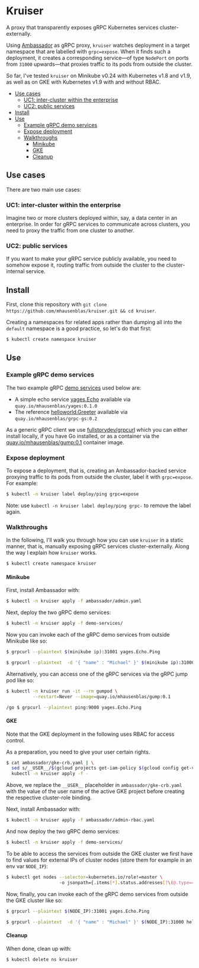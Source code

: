 # Kruiser

A proxy that transparently exposes gRPC Kubernetes services cluster-externally.

Using [Ambassador](https://www.getambassador.io/) as gRPC proxy, `kruiser` 
watches deployment in a target namespace that are labelled with `grpc=expose`. When it finds such a deployment, it creates a corresponding service—of type `NodePort` on ports from `31000` upwards—that proxies traffic to its pods from outside the cluster.

So far, I've tested `kruiser` on Minikube v0.24 with Kubernetes v1.8 and v1.9, as well as on GKE with Kubernetes v1.9 with and without RBAC.

- [Use cases](#use-cases)
  - [UC1: inter-cluster within the enterprise](#uc1-inter-cluster-within-the-enterprise)
  - [UC2: public services](#uc2-public-services)
- [Install](#install)
- [Use](#use)
  - [Example gRPC demo services](#example-grpc-demo-services)
  - [Expose deployment](#expose-deployment)
  - [Walkthroughs](#walkthroughs)
    - [Minikube](#minikube)
    - [GKE](#gke)
    - [Cleanup](#cleanup)

## Use cases

There are two main use cases:

### UC1: inter-cluster within the enterprise

Imagine two or more clusters deployed within, say, a data center in an enterprise. In order for gRPC services to communicate across clusters, you need to proxy the traffic from one cluster to another.

### UC2: public services

If you want to make your gRPC service publicly available, you need to somehow expose it, routing traffic from outside the cluster to the cluster-internal service.


## Install 

First, clone this repository with `git clone https://github.com/mhausenblas/kruiser.git && cd kruiser`.

Creating a namespaces for related apps rather than dumping all into the `default` namespace is a good practice, so let's do that first:

```bash
$ kubectl create namespace kruiser
```

## Use

### Example gRPC demo services

The two example gRPC [demo services](demo-services/) used below are:

- A simple echo service [yages.Echo](https://github.com/mhausenblas/yages/blob/master/main.go) available via `quay.io/mhausenblas/yages:0.1.0`
- The reference [helloworld.Greeter](https://github.com/grpc/grpc-go/blob/master/examples/helloworld/greeter_server/main.go) available via `quay.io/mhausenblas/grpc-gs:0.2`

As a generic gRPC client we use [fullstorydev/grpcurl](https://github.com/fullstorydev/grpcurl) which you can either install locally, if you have Go installed, or as a container via the [quay.io/mhausenblas/gump:0.1](https://quay.io/repository/mhausenblas/gump?tag=0.1&tab=tags) container image.

### Expose deployment

To expose a deployment, that is, creating an Ambassador-backed service proxying traffic to its pods from outside the cluster, label it with `grpc=expose`. For example:

```bash
$ kubectl -n kruiser label deploy/ping grpc=expose
```

Note: use `kubectl -n kruiser label deploy/ping grpc-` to remove the label again.

### Walkthroughs

In the following, I'll walk you through how you can use `kruiser` in a static manner, that is, manually exposing gRPC services cluster-externally. Along the way I explain how `kruiser` works.


```bash
$ kubectl create namespace kruiser
```

#### Minikube 

First, install Ambassador with:

```bash
$ kubectl -n kruiser apply -f ambassador/admin.yaml
```

Next, deploy the two gRPC demo services:

```bash
$ kubectl -n kruiser apply -f demo-services/
```

Now you can invoke each of the gRPC demo services from outside Minikube like so:

```bash
$ grpcurl --plaintext $(minikube ip):31001 yages.Echo.Ping

$ grpcurl --plaintext  -d '{ "name" : "Michael" }' $(minikube ip):31000 helloworld.Greeter.SayHello
```

Alternatively, you can access one of the gRPC services via the gRPC jump pod like so:

```bash
$ kubectl -n kruiser run -it --rm gumpod \
          --restart=Never --image=quay.io/mhausenblas/gump:0.1

/go $ grpcurl --plaintext ping:9000 yages.Echo.Ping
```

#### GKE

Note that the GKE deployment in the following uses RBAC for access control.

As a preparation, you need to give your user certain rights.

```bash
$ cat ambassador/gke-crb.yaml | \
  sed s/__USER__/$(gcloud projects get-iam-policy $(gcloud config get-value core/project) | grep -m 1 user | awk '{split($0,u,":"); print u[2]}')/g | \
  kubectl -n kruiser apply -f -
```

Above, we replace the `__USER__` placeholder in `ambassador/gke-crb.yaml` with the value of the user name of the active GKE project before creating the respective cluster-role binding.

Next, install Ambassador with:

```bash
$ kubectl -n kruiser apply -f ambassador/admin-rbac.yaml
```

And now deploy the two gRPC demo services:

```bash
$ kubectl -n kruiser apply -f demo-services/
```

To be able to access the services from outside the GKE cluster we first have to find values for external IPs of cluster nodes (store them for example in an env var `NODE_IP`):

```bash
$ kubectl get nodes --selector=kubernetes.io/role!=master \ 
                    -o jsonpath={.items[*].status.addresses[?\(@.type==\"ExternalIP\"\)].address}
```

Now, finally, you can invoke each of the gRPC demo services from outside the GKE cluster like so: 

```bash
$ grpcurl --plaintext $(NODE_IP):31001 yages.Echo.Ping

$ grpcurl --plaintext  -d '{ "name" : "Michael" }' $(NODE_IP):31000 helloworld.Greeter.SayHello
```

#### Cleanup

When done, clean up with:

```bash
$ kubectl delete ns kruiser
```
